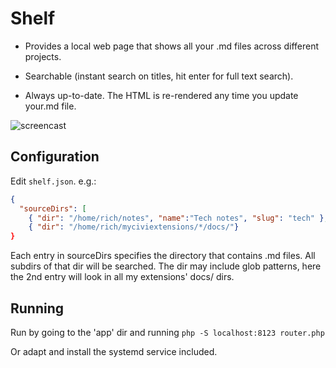 # Shelf

- Provides a local web page that shows all your .md files across different projects.

- Searchable (instant search on titles, hit enter for full text search).

- Always up-to-date. The HTML is re-rendered any time you update your.md file.

![screencast](screencast.gif)

## Configuration

Edit `shelf.json`. e.g.:

```json
{
  "sourceDirs": [
    { "dir": "/home/rich/notes", "name":"Tech notes", "slug": "tech" },
    { "dir": "/home/rich/myciviextensions/*/docs/"}
}
```

Each entry in sourceDirs specifies the directory that contains .md files. All subdirs of that dir will be searched. The dir may include glob patterns, here the 2nd entry will look in all my extensions' docs/ dirs.

## Running

Run by going to the 'app' dir and running `php -S localhost:8123 router.php`

Or adapt and install the systemd service included.
